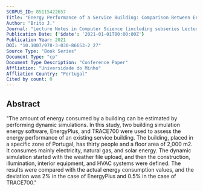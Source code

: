 ```yaml
---
SCOPUS_ID: 85115422657
Title: "Energy Performance of a Service Building: Comparison Between EnergyPlus and TRACE700"
Author: "Brito J."
Journal: "Lecture Notes in Computer Science (including subseries Lecture Notes in Artificial Intelligence and Lecture Notes in Bioinformatics)"
Publication Date: {'$date': '2021-01-01T00:00:00Z'}
Publication Year: 2021
DOI: "10.1007/978-3-030-86653-2_27"
Source Type: "Book Series"
Document Type: "cp"
Document Type Description: "Conference Paper"
Affliation: "Universidade do Minho"
Affliation Country: "Portugal"
Cited by count: 0
---
```


## Abstract
"The amount of energy consumed by a building can be estimated by performing dynamic simulations. In this study, two building simulation energy software, EnergyPlus, and TRACE700 were used to assess the energy performance of an existing service building. The building, placed in a specific zone of Portugal, has thirty people and a floor area of 2,000 m2. It consumes mainly electricity, natural gas, and solar energy. The dynamic simulation started with the weather file upload, and then the construction, illumination, interior equipment, and HVAC systems were defined. The results were compared with the actual energy consumption values, and the deviation was 2% in the case of EnergyPlus and 0.5% in the case of TRACE700."
